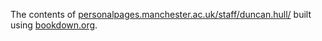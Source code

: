 The contents of [personalpages.manchester.ac.uk/staff/duncan.hull/](https://personalpages.manchester.ac.uk/staff/duncan.hull/) built using [bookdown.org](https://bookdown.org/). 
